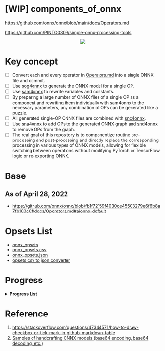 # [WIP] components_of_onnx

https://github.com/onnx/onnx/blob/main/docs/Operators.md

https://github.com/PINTO0309/simple-onnx-processing-tools

<p align="center">
  <img src="https://user-images.githubusercontent.com/33194443/170163635-00a4d3c6-e65f-43f5-8b34-c2c02c87b804.png" />
</p>

# Key concept
- [ ] Convert each and every operator in [Operators.md](https://github.com/onnx/onnx/blob/main/docs/Operators.md) into a single ONNX file and commit.
- [ ] Use [sog4onnx](https://github.com/PINTO0309/sog4onnx) to generate the ONNX model for a single OP.
- [ ] Use [sam4onnx](https://github.com/PINTO0309/sam4onnx) to rewrite variables and constants.
- [ ] By preparing a large number of ONNX files of a single OP as a component and rewriting them individually with sam4onnx to the necessary parameters, any combination of OPs can be generated like a puzzle.
- [ ] All generated single-OP ONNX files are combined with [snc4onnx](https://github.com/PINTO0309/snc4onnx).
- [ ] Use [sna4onnx](https://github.com/PINTO0309/sna4onnx) to add OPs to the generated ONNX graph and [snd4onnx](https://github.com/PINTO0309/snd4onnx) to remove OPs from the graph.
- [ ] The real goal of this repository is to componentize routine pre-processing and post-processing and directly replace the corresponding processing in various types of ONNX models, allowing for flexible switching between operations without modifying PyTorch or TensorFlow logic or re-exporting ONNX.

# Base
## As of April 28, 2022
- https://github.com/onnx/onnx/blob/fb1f72159f4030ce45503279e6f6b8a7fb103e0f/docs/Operators.md#aionnx-default

# Opsets List

- [onnx_opsets](https://docs.google.com/spreadsheets/d/1_iUaLC9AP8AtND715NLSTh-fDX4WHBkF_rZCj0vgDvY/edit?usp=sharing)
- [onnx_opsets.csv](https://github.com/PINTO0309/components_of_onnx/blob/main/components_of_onnx/ops/onnx_opsets.csv)
- [onnx_opsets.json](https://github.com/PINTO0309/components_of_onnx/blob/main/components_of_onnx/ops/onnx_opsets.json)
- [opsets csv to json converter](https://github.com/PINTO0309/components_of_onnx/blob/main/components_of_onnx/ops/onnx_opsets_csv_to_json.py)

# Progress

**<details><summary>Progress List</summary><div>**

|**No.**|**Operator**|**Structure**|**Fin**|
|:-|:-|:-:|:-:|
|001|Abs|![20220508224354](https://user-images.githubusercontent.com/33194443/167299079-377df6fe-44de-45b0-9233-5d4f7443869f.png)|:heavy_check_mark:|
|002|Acos|![20220508224520](https://user-images.githubusercontent.com/33194443/167299117-f829b879-cafa-4241-8132-2c13b5d1ef05.png)|:heavy_check_mark:|
|003|Acosh|![20220508224605](https://user-images.githubusercontent.com/33194443/167299137-7c5b5e94-b6f8-4197-a8c4-796468a61061.png)|:heavy_check_mark:|
|004|Add|![20220508224659](https://user-images.githubusercontent.com/33194443/167299173-17eaf956-6903-4fba-95d7-88d47ec833a1.png)|:heavy_check_mark:|
|005|And|![20220508224805](https://user-images.githubusercontent.com/33194443/167299245-6fa7fb3e-9ef0-472b-b351-5ad5cf111d1e.png)|:heavy_check_mark:|
|006|ArgMax|![20220508224902](https://user-images.githubusercontent.com/33194443/167299292-b2dc5da1-6075-4c9e-bbae-8c2df26c70fd.png)|:heavy_check_mark:|
|007|ArgMin|![20220508224941](https://user-images.githubusercontent.com/33194443/167299320-22920bdf-2481-4b7e-b35c-80247d11cb8c.png)|:heavy_check_mark:|
|008|Asin|![20220508225017](https://user-images.githubusercontent.com/33194443/167299344-fec02870-0d3a-48de-83c4-73cd7ed1b397.png)|:heavy_check_mark:|
|009|Asinh|![20220508225055](https://user-images.githubusercontent.com/33194443/167299374-1dfaeab6-ddb8-4b8f-ae0e-71e9ec8103dc.png)|:heavy_check_mark:|
|010|Atan|![image](https://user-images.githubusercontent.com/33194443/169282959-74993325-ceda-471f-b9a6-bcf162709c34.png)|:heavy_check_mark:|
|011|Atanh|![image](https://user-images.githubusercontent.com/33194443/169283679-f3244151-abab-448e-ab18-8603c37c9918.png)|:heavy_check_mark:|
|012|AveragePool|||
|013|BatchNormalization|||
|014|BitShift|||
|015|Cast|||
|016|Ceil|||
|017|Clip|||
|018|Compress|||
|019|Concat|||
|020|ConcatFromSequence|||
|021|Constant|||
|022|ConstantOfShape|||
|023|Conv|||
|024|ConvInteger|||
|025|ConvTranspose|||
|026|Cos|||
|027|Cosh|||
|028|CumSum|||
|029|DepthToSpace|||
|030|DequantizeLinear|||
|031|Det|||
|032|Div|||
|033|Dropout|||
|034|Einsum|||
|035|Elu|||
|036|Equal|||
|037|Erf|||
|038|Exp|||
|039|Expand|||
|040|EyeLike|||
|041|Flatten|||
|042|Floor|||
|043|GRU|||
|044|Gather|||
|045|GatherElements|||
|046|GatherND|||
|047|Gemm|||
|048|GlobalAveragePool|||
|049|GlobalLpPool|||
|050|GlobalMaxPool|||
|051|Greater|||
|052|GridSample|||
|053|HardSigmoid|||
|054|Hardmax|||
|055|Identity|||
|056|If|||
|057|InstanceNormalization|||
|058|IsInf|||
|059|IsNaN|||
|060|LRN|||
|061|LSTM|||
|062|LeakyRelu|||
|063|Less|||
|064|Log|||
|065|Loop|||
|066|LpNormalization|||
|067|LpPool|||
|068|MatMul|||
|069|MatMulInteger|||
|070|Max|||
|071|MaxPool|||
|072|MaxRoiPool|||
|073|MaxUnpool|||
|074|Mean|||
|075|Min|||
|076|Mod|||
|077|Mul|||
|078|Multinomial|||
|079|Neg|||
|080|NonMaxSuppression|![20220508233013](https://user-images.githubusercontent.com/33194443/167301110-014feebb-2dae-4d09-98e7-85771d4fe2b7.png)|:heavy_check_mark:|
|081|NonZero|||
|082|Not|||
|083|OneHot|||
|084|Optional|||
|085|OptionalGetElement|||
|086|OptionalHasElement|||
|087|Or|||
|088|PRelu|||
|089|Pad|||
|090|Pow|||
|091|QLinearConv|||
|092|QLinearMatMul|||
|093|QuantizeLinear|||
|094|RNN|||
|095|RandomNormal|||
|096|RandomNormalLike|||
|097|RandomUniform|||
|098|RandomUniformLike|||
|099|Reciprocal|||
|100|ReduceL1|||
|101|ReduceL2|||
|102|ReduceLogSum|||
|103|ReduceLogSumExp|||
|104|ReduceMax|||
|105|ReduceMean|||
|106|ReduceMin|||
|107|ReduceProd|||
|108|ReduceSum|||
|109|ReduceSumSquare|||
|110|Relu|||
|111|Reshape|||
|112|Resize|![image](https://user-images.githubusercontent.com/33194443/210193246-fcd8886a-77bf-41d1-a794-4259387ca78f.png)|:heavy_check_mark:|
|113|ReverseSequence|||
|114|RoiAlign|||
|115|Round|||
|116|Scan|||
|117|Scatter|||
|118|ScatterElements|||
|119|ScatterND|||
|120|Selu|||
|121|SequenceAt|||
|122|SequenceConstruct|||
|123|SequenceEmpty|||
|124|SequenceErase|||
|125|SequenceInsert|||
|126|SequenceLength|||
|127|Shape|||
|128|Shrink|||
|129|Sigmoid|||
|130|Sign|||
|131|Sin|||
|132|Sinh|||
|133|Size|||
|134|Slice|||
|135|Softplus|||
|136|Softsign|||
|137|SpaceToDepth|||
|138|Split|||
|139|SplitToSequence|||
|140|Sqrt|||
|141|Squeeze|||
|142|StringNormalizer|||
|143|Sub|||
|144|Sum|||
|145|Tan|||
|146|Tanh|||
|147|TfIdfVectorizer|||
|148|ThresholdedRelu|||
|149|Tile|||
|150|TopK|||
|151|Transpose|||
|152|Trilu|||
|153|Unique|||
|154|Unsqueeze|||
|155|Upsample|||
|156|Where|||
|157|Xor|||
|158|Bernoulli|||
|159|CastLike|||
|160|Celu|||
|161|DynamicQuantizeLinear|||
|162|GreaterOrEqual|||
|163|HardSwish|||
|164|LessOrEqual|||
|165|LogSoftmax|||
|166|MeanVarianceNormalization|||
|167|NegativeLogLikelihoodLoss|||
|168|Range|||
|169|SequenceMap|||
|170|Softmax|||
|171|SoftmaxCrossEntropyLoss|||
|Z001|Normalization_rgb_imagenet|![20220508222828](https://user-images.githubusercontent.com/33194443/167298468-9881994f-356d-4a2e-a1c0-ce7fb0d2de88.png)|:heavy_check_mark:|
|Z002|Normalization_bgr_imagenet|![20220508222945](https://user-images.githubusercontent.com/33194443/167298522-9acd3f1e-4249-4944-a3e8-7276c98eacd0.png)|:heavy_check_mark:|
|Z003|SingleClass_NonMaxSupression|480x640|:heavy_check_mark:|
|Z004|YOLACT_Edge_NonMaxSupression|550x550<br>![image](https://user-images.githubusercontent.com/33194443/173093836-d086b0fc-6871-4ae7-8a5d-d01accd30df5.png)|:heavy_check_mark:|
|Z005|Resize_0.5x0.5|1x3xHxW->1x3x(Hx0.5)x(Wx0.5)<br>![image](https://user-images.githubusercontent.com/33194443/187466590-b438ec6a-ffc9-411f-962e-8e100c8b6abe.png)|:heavy_check_mark:|
|Z006|Resize_HxW|1x3xHxW->1x3x(Hx?)x(Wx?)<br>![image](https://user-images.githubusercontent.com/33194443/187466719-0e41a41e-e711-47a3-9088-6d90db8adc70.png)|:heavy_check_mark:|
|Z007|Myriad_workaround_NonMaxSuppression|![image](https://user-images.githubusercontent.com/33194443/190858662-843da794-cd46-428c-a9cc-c69e444673e6.png)|:heavy_check_mark:|
|Z008|TensorRT_compatible_N_batch_Resize|![image](https://user-images.githubusercontent.com/33194443/190913936-0bede0fa-6b12-4fb4-8c80-c11307da8cb0.png)|:heavy_check_mark:|
|Z009|Unity_Barracuda_compatible_GatherND|![image](https://user-images.githubusercontent.com/33194443/191983488-e44bc4f8-6c87-4ea5-a549-09f49a67021d.png)|:heavy_check_mark:|
|Z010|Unity_Barracuda_compatible_Split|![image](https://user-images.githubusercontent.com/33194443/191984394-df7e1af3-db9d-4bff-982d-2724a54e9b50.png)|:heavy_check_mark:|
|Z011|YOLACT_PostProcess|![image](https://user-images.githubusercontent.com/33194443/205486006-edfd7cdf-9fab-47ad-9e60-5fc579c240e4.png)|:heavy_check_mark:|
|Z012|DAMO-YOLO_PostProcess|![image](https://user-images.githubusercontent.com/33194443/206088632-56049aa7-777e-47eb-a01a-2570afb831b5.png)|:heavy_check_mark:|
|Z013|YOLO_General_PostProcess (anchor+NMS)|![image](https://user-images.githubusercontent.com/33194443/207273281-a076cec5-9ee3-4dc7-8aa6-5d540fad61b1.png)|:heavy_check_mark:|
|Z014|Inverse (com.microsoft)|![image](https://user-images.githubusercontent.com/33194443/210161293-81d8f5bf-009a-4893-95b3-b092b3857a77.png)|:heavy_check_mark:|
|Z015|MSELoss|![image](https://user-images.githubusercontent.com/33194443/215070824-57acb638-51db-46e8-b2b8-39ec4e0dbc4d.png)|:heavy_check_mark:|
|Z016|EfficientNMS_TRT|![image](https://github.com/PINTO0309/components_of_onnx/assets/33194443/6610eed9-ffd2-4eb3-b8bd-e803306cbd53)|:heavy_check_mark:|
|Z017|BatchedNMS_TRT|![image](https://github.com/PINTO0309/components_of_onnx/assets/33194443/694c7cef-98b7-4f7b-a2c6-9d817cd11351)|:heavy_check_mark:|
|Z018|AffineTransform|![image](https://github.com/PINTO0309/components_of_onnx/assets/33194443/a376a565-137f-4957-99e5-4148f32995b9)|:heavy_check_mark:|
|Z019|AffineGrid_4D (general purpose)||:heavy_check_mark:|
|Z020|WarpAffine_4D||:heavy_check_mark:|
|Z021|DepthBBoxProcessor|![image](https://github.com/user-attachments/assets/9df3b9bb-59e1-4598-9a31-6a86afb8b0ec)|:heavy_check_mark:|

</div></details>

# Reference
1. https://stackoverflow.com/questions/47344571/how-to-draw-checkbox-or-tick-mark-in-github-markdown-table
2. [Samples of handcrafting ONNX models (base64 encoding, base64 decoding, etc.)](https://zenn.dev/pinto0309/scraps/a15f4b5c941df3)
